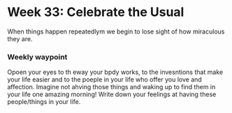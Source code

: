 # Week 33: Celebrate the Usual

When things happen repeatedlym we begin to lose sight of how miraculous they are.

### Weekly waypoint
Opoen your eyes to th eway your bpdy works, to the invesntions that make your
life easier and to the poeple in your life who offer you love and affection.
Imagine not ahving those things and waking up to find them in your life one
amazing morning! Write down your feelings at having these people/things in 
your life.
